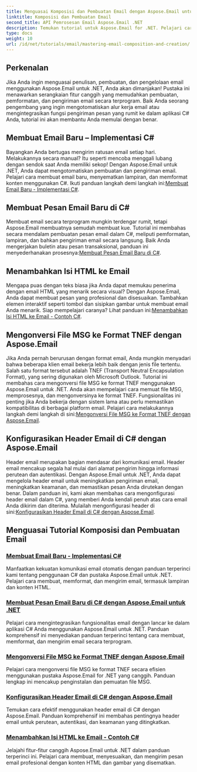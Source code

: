 ```yaml
---
title: Menguasai Komposisi dan Pembuatan Email dengan Aspose.Email untuk .NET
linktitle: Komposisi dan Pembuatan Email
second_title: API Pemrosesan Email Aspose.Email .NET
description: Temukan tutorial untuk Aspose.Email for .NET. Pelajari cara membuat, memformat, dan mengirim email secara terprogram, termasuk fitur-fitur lanjutan seperti lampiran dan konten HTML.
type: docs
weight: 10
url: /id/net/tutorials/email/mastering-email-composition-and-creation/
---
```

## Perkenalan

Jika Anda ingin menguasai penulisan, pembuatan, dan pengelolaan email menggunakan Aspose.Email untuk .NET, Anda akan dimanjakan! Pustaka ini menawarkan serangkaian fitur canggih yang memudahkan pembuatan, pemformatan, dan pengiriman email secara terprogram. Baik Anda seorang pengembang yang ingin mengotomatiskan alur kerja email atau mengintegrasikan fungsi pengiriman pesan yang rumit ke dalam aplikasi C# Anda, tutorial ini akan membantu Anda memulai dengan benar.

## Membuat Email Baru – Implementasi C#  

Bayangkan Anda bertugas mengirim ratusan email setiap hari. Melakukannya secara manual? Itu seperti mencoba menggali lubang dengan sendok saat Anda memiliki sekop! Dengan Aspose.Email untuk .NET, Anda dapat mengotomatiskan pembuatan dan pengiriman email. Pelajari cara membuat email baru, menyematkan lampiran, dan memformat konten menggunakan C#. Ikuti panduan langkah demi langkah ini:[Membuat Email Baru - Implementasi C#](./craft-a-fresh-email-csharp-implementation/).


## Membuat Pesan Email Baru di C#  

 Membuat email secara terprogram mungkin terdengar rumit, tetapi Aspose.Email membuatnya semudah membuat kue. Tutorial ini membahas secara mendalam pembuatan pesan email dalam C#, meliputi pemformatan, lampiran, dan bahkan pengiriman email secara langsung. Baik Anda mengerjakan buletin atau pesan transaksional, panduan ini menyederhanakan prosesnya:[Membuat Pesan Email Baru di C#](./construct-a-new-mail-message-in-csharp/).

## Menambahkan Isi HTML ke Email  

Mengapa puas dengan teks biasa jika Anda dapat memukau penerima dengan email HTML yang menarik secara visual? Dengan Aspose.Email, Anda dapat membuat pesan yang profesional dan disesuaikan. Tambahkan elemen interaktif seperti tombol dan sisipkan gambar untuk membuat email Anda menarik. Siap mempelajari caranya? Lihat panduan ini:[Menambahkan Isi HTML ke Email - Contoh C#](./add-html-body-to-emails-csharp-example/).

## Mengonversi File MSG ke Format TNEF dengan Aspose.Email  

 Jika Anda pernah berurusan dengan format email, Anda mungkin menyadari bahwa beberapa klien email bekerja lebih baik dengan jenis file tertentu. Salah satu format tersebut adalah TNEF (Transport Neutral Encapsulation Format), yang sering digunakan oleh Microsoft Outlook. Tutorial ini membahas cara mengonversi file MSG ke format TNEF menggunakan Aspose.Email untuk .NET. Anda akan mempelajari cara memuat file MSG, memprosesnya, dan mengonversinya ke format TNEF. Fungsionalitas ini penting jika Anda bekerja dengan sistem lama atau perlu memastikan kompatibilitas di berbagai platform email. Pelajari cara melakukannya langkah demi langkah di sini:[Mengonversi File MSG ke Format TNEF dengan Aspose.Email](./converting-msg-files-to-tnef-format/).

## Konfigurasikan Header Email di C# dengan Aspose.Email  

 Header email merupakan bagian mendasar dari komunikasi email. Header email mencakup segala hal mulai dari alamat pengirim hingga informasi perutean dan autentikasi. Dengan Aspose.Email untuk .NET, Anda dapat mengelola header email untuk meningkatkan pengiriman email, meningkatkan keamanan, dan memastikan pesan Anda dirutekan dengan benar. Dalam panduan ini, kami akan membahas cara mengonfigurasi header email dalam C#, yang memberi Anda kendali penuh atas cara email Anda dikirim dan diterima. Mulailah mengonfigurasi header di sini:[Konfigurasikan Header Email di C# dengan Aspose.Email](./configure-email-headers-in-csharp/).

## Menguasai Tutorial Komposisi dan Pembuatan Email
### [Membuat Email Baru - Implementasi C#](./craft-a-fresh-email-csharp-implementation/)
Manfaatkan kekuatan komunikasi email otomatis dengan panduan terperinci kami tentang penggunaan C# dan pustaka Aspose.Email untuk .NET. Pelajari cara membuat, memformat, dan mengirim email, termasuk lampiran dan konten HTML.
### [Membuat Pesan Email Baru di C# dengan Aspose.Email untuk .NET](./construct-a-new-mail-message-in-csharp/)
Pelajari cara mengintegrasikan fungsionalitas email dengan lancar ke dalam aplikasi C# Anda menggunakan Aspose.Email untuk .NET. Panduan komprehensif ini menyediakan panduan terperinci tentang cara membuat, memformat, dan mengirim email secara terprogram.
### [Mengonversi File MSG ke Format TNEF dengan Aspose.Email](./converting-msg-files-to-tnef-format/)
Pelajari cara mengonversi file MSG ke format TNEF secara efisien menggunakan pustaka Aspose.Email for .NET yang canggih. Panduan lengkap ini mencakup penginstalan dan pemuatan file MSG. 
### [Konfigurasikan Header Email di C# dengan Aspose.Email](./configure-email-headers-in-csharp/)
Temukan cara efektif menggunakan header email di C# dengan Aspose.Email. Panduan komprehensif ini membahas pentingnya header email untuk perutean, autentikasi, dan keamanan yang ditingkatkan.
### [Menambahkan Isi HTML ke Email - Contoh C#](./add-html-body-to-emails-csharp-example/)
Jelajahi fitur-fitur canggih Aspose.Email untuk .NET dalam panduan terperinci ini. Pelajari cara membuat, menyesuaikan, dan mengirim pesan email profesional dengan konten HTML dan gambar yang disematkan.